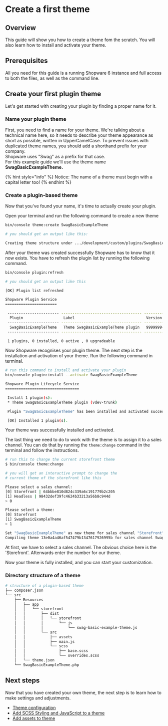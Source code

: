# Create a first theme

## Overview

This guide will show you how to create a theme fom the scratch. You will also learn how to install and activate your theme.

## Prerequisites

All you need for this guide is a running Shopware 6 instance and full access to both the files, as well as the command line.

## Create your first plugin theme

Let's get started with creating your plugin by finding a proper name for it.

### Name your plugin theme

First, you need to find a name for your theme. We're talking about a technical name here, so it needs to describe your theme appearance as short as possible, written in UpperCamelCase. To prevent issues with duplicated theme names, you should add a shorthand prefix for your company.  
Shopware uses "Swag" as a prefix for that case.  
For this example guide we'll use the theme name **SwagBasicExampleTheme.**

{% hint style="info" %}
Notice: The name of a theme must begin with a capital letter too!
{% endhint %}

### Create a plugin-based theme

Now that you've found your name, it's time to actually create your plugin.

Open your terminal and run the following command to create a new theme

```bash
bin/console theme:create SwagBasicExampleTheme

# you should get an output like this:

Creating theme structure under .../development/custom/plugins/SwagBasicExampleTheme
```

After your theme was created successfully Shopware has to know that it now exists. You have to refresh the plugin list by running the following command.

```bash
bin/console plugin:refresh

# you should get an output like this

[OK] Plugin list refreshed                                                                              

Shopware Plugin Service
=======================

 ----------------------- ------------------------------------ ------------- ----------------- -------- ----------- -------- ------------- 
  Plugin                  Label                                Version       Upgrade version   Author   Installed   Active   Upgradeable  
 ----------------------- ------------------------------------ ------------- ----------------- -------- ----------- -------- ------------- 
  SwagBasicExampleTheme   Theme SwagBasicExampleTheme plugin   9999999-dev                              No          No       No           
 ----------------------- ------------------------------------ ------------- ----------------- -------- ----------- -------- ------------- 

 1 plugins, 0 installed, 0 active , 0 upgradeable
```

Now Shopware recognises your plugin theme. The next step is the installation and activation of your theme. Run the following command in terminal.

```bash
# run this command to install and activate your plugin
bin/console plugin:install --activate SwagBasicExampleTheme

Shopware Plugin Lifecycle Service
=================================

 Install 1 plugin(s):
 * Theme SwagBasicExampleTheme plugin (vdev-trunk)

 Plugin "SwagBasicExampleTheme" has been installed and activated successfully.

 [OK] Installed 1 plugin(s).
```

Your theme was successfully installed and activated.

The last thing we need to do to work with the theme is to assign it to a sales channel. You can do that by running the `theme:change` command in the terminal and follow the instructions.

```bash
# run this to change the current storefront theme
$ bin/console theme:change

# you will get an interactive prompt to change the 
# current theme of the storefront like this

Please select a sales channel:
[0] Storefront | 64bbbe810d824c339a6c191779b2c205
[1] Headless | 98432def39fc4624b33213a56b8c944d
> 0

Please select a theme:
[0] Storefront
[1] SwagBasicExampleTheme
> 1

Set "SwagBasicExampleTheme" as new theme for sales channel "Storefront"
Compiling theme 13e0a4a46af547479b1347617926995b for sales channel SwagBasicExampleTheme
```

At first, we have to select a sales channel. The obvious choice here is the 'Storefront'. Afterwards enter the number for our theme.

Now your theme is fully installed, and you can start your customization.

### Directory structure of a theme

```bash
# structure of a plugin-based theme
├── composer.json
└── src
    ├── Resources
    │   ├── app
    │   │   └── storefront
    │   │       ├── dist
    │   │       │   └── storefront
    │   │       │       └── js
    │   │       │           └── swag-basic-example-theme.js
    │   │       └── src
    │   │           ├── assets
    │   │           ├── main.js
    │   │           └── scss
    │   │               ├── base.scss
    │   │               └── overrides.scss
    │   └── theme.json
    └── SwagBasicExampleTheme.php
```

## Next steps

Now that you have created your own theme, the next step is to learn how to make settings and adjustments.

* [Theme configuration](theme-configuration.md)
* [Add SCSS Styling and JavaScript to a theme](add-css-js-to-theme.md)
* [Add assets to theme](add-assets-to-theme.md)

